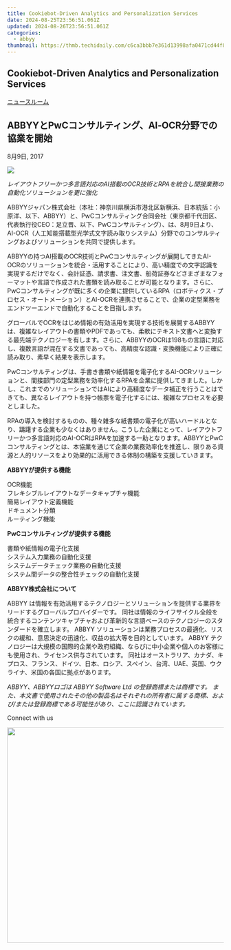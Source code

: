 ```yaml
---
title: Cookiebot-Driven Analytics and Personalization Services
date: 2024-08-25T23:56:51.061Z
updated: 2024-08-26T23:56:51.061Z
categories:
  - abbyy
thumbnail: https://thmb.techidaily.com/c6ca3bbb7e361d13998afa0471cd44f8ca13a46aad1261c352146477c64ee7d5
---
```


## Cookiebot-Driven Analytics and Personalization Services

[ニュースルーム](https://tools.techidaily.com/abbyy/products/)

## ABBYYとPwCコンサルティング、AI‐OCR分野での協業を開始

8月9日, 2017

![](https://content.abbyy.com/-/media/project/abbyy/abbyy/branchtemplates/shutterstock_1272462163_1296-x-729.jpg?h=729&iar=0&w=1296)

_レイアウトフリーかつ多言語対応のAI搭載のOCR技術とRPAを統合し間接業務の自動化ソリューションを更に強化_

ABBYYジャパン株式会社（本社：神奈川県横浜市港北区新横浜、日本統括：小原洋、以下、ABBYY）と、PwCコンサルティング合同会社（東京都千代田区、代表執行役CEO：足立晋、以下、PwCコンサルティング）、は、8月9日より、AI-OCR（人工知能搭載型光学式文字読み取りシステム）分野でのコンサルティングおよびソリューションを共同で提供します。

ABBYYの持つAI搭載のOCR技術とPwCコンサルティングが展開してきたAI-OCRのソリューションを統合・活用することにより、高い精度での文字認識を実現するだけでなく、会計証憑、請求書、注文書、船荷証券などさまざまなフォーマットや言語で作成された書類を読み取ることが可能となります。さらに、PwCコンサルティングが既に多くの企業に提供しているRPA（ロボティクス・プロセス・オートメーション）とAI-OCRを連携させることで、企業の定型業務をエンドツーエンドで自動化することを目指します。

グローバルでOCRをはじめ情報の有効活用を実現する技術を展開するABBYYは、複雑なレイアウトの書類やPDFであっても、柔軟にテキスト文書へと変換する最先端テクノロジーを有します。さらに、ABBYYのOCRは198もの言語に対応し、複数言語が混在する文書であっても、高精度な認識・変換機能により正確に読み取り、素早く結果を表示します。

PwCコンサルティングは、手書き書類や紙情報を電子化するAI-OCRソリューションと、間接部門の定型業務を効率化するRPAを企業に提供してきました。しかし、これまでのソリューションではAIにより高精度なデータ補正を行うことはできても、異なるレイアウトを持つ帳票を電子化するには、複雑なプロセスを必要としました。

RPAの導入を検討するものの、種々雑多な紙書類の電子化が高いハードルとなり、躊躇する企業も少なくはありません。こうした企業にとって、レイアウトフリーかつ多言語対応のAI-OCRはRPAを加速する一助となります。ABBYYとPwCコンサルティングとは、本協業を通じて企業の業務効率化を推進し、限りある資源と人的リソースをより効果的に活用できる体制の構築を支援していきます。

**ABBYYが提供する機能**

OCR機能  
フレキシブルレイアウトなデータキャプチャ機能  
簡易レイアウト定義機能  
ドキュメント分類  
ルーティング機能

**PwCコンサルティングが提供する機能**

書類や紙情報の電子化支援  
システム入力業務の自動化支援  
システムデータチェック業務の自動化支援  
システム間データの整合性チェックの自動化支援

**ABBYY株式会社について** 

ABBYY は情報を有効活用するテクノロジーとソリューションを提供する業界をリードするグローバルプロバイダーです。 同社は情報のライフサイクル全般を統合するコンテンツキャプチャおよび革新的な言語ベースのテクノロジーのスタンダードを確立します。 ABBYY ソリューションは業務プロセスの最適化、リスクの緩和、意思決定の迅速化、収益の拡大等を目的としています。 ABBYY テクノロジーは大規模の国際的企業や政府組織、ならびに中小企業や個人のお客様にも使用され、ライセンス供与されています。 同社はオーストラリア、カナダ、キプロス、フランス、ドイツ、日本、ロシア、スペイン、台湾、UAE、英国、ウクライナ、米国の各国に拠点があります。

_ABBYY、ABBYYロゴは ABBYY Software Ltd の登録商標または商標です。 また、本文書で使用されたその他の製品名はそれぞれの所有者に属する商標、および/または登録商標である可能性があり、ここに認識されています。_

Connect with us

<ins class="adsbygoogle"
     style="display:block"
     data-ad-format="autorelaxed"
     data-ad-client="ca-pub-7571918770474297"
     data-ad-slot="1223367746"></ins>



<ins class="adsbygoogle"
     style="display:block"
     data-ad-client="ca-pub-7571918770474297"
     data-ad-slot="8358498916"
     data-ad-format="auto"
     data-full-width-responsive="true"></ins>

<!-- affiliate ads begin -->
<a href="https://appsumo.8odi.net/c/5597632/2087407/7443" target="_top" id="2087407"><img src="//a.impactradius-go.com/display-ad/7443-2087407" border="0" alt="" width="600" height="500"/></a><img height="0" width="0" src="https://appsumo.8odi.net/i/5597632/2087407/7443" style="position:absolute;visibility:hidden;" border="0" />
<!-- affiliate ads end -->

